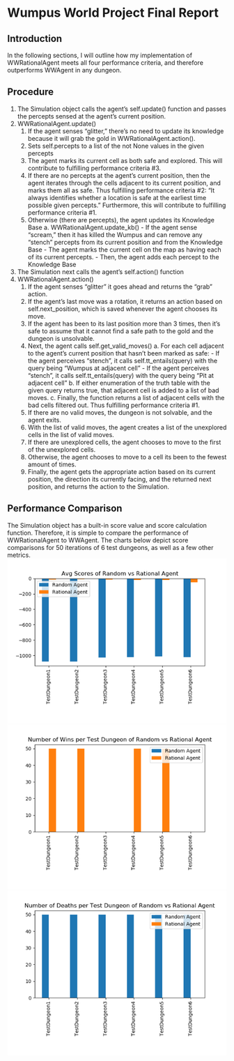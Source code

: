 # Wumpus World Project Final Report

## Introduction
In the following sections, I will outline how my implementation of WWRationalAgent meets all four performance criteria, and therefore outperforms WWAgent in any dungeon.

## Procedure
1. The Simulation object calls the agent’s self.update() function and passes the percepts sensed at the agent’s current position.
2. WWRationalAgent.update()
    1. If the agent senses “glitter,” there’s no need to update its knowledge because it will grab the gold in WWRationalAgent.action().
    2. Sets self.percepts to a list of the not None values in the given percepts
    3. The agent marks its current cell as both safe and explored. This will contribute to fulfilling performance criteria #3.
    4. If there are no percepts at the agent’s current position, then the agent iterates through the cells adjacent to its current position, and marks them all as safe. 
    Thus fulfilling performance criteria #2: “It always identifies whether a location is safe at the earliest time possible given percepts.” Furthermore, this will contribute
    to fulfilling performance criteria #1.
    5. Otherwise (there are percepts), the agent updates its Knowledge Base
            a. WWRationalAgent.update_kb()
                - If the agent sense “scream,” then it has killed the Wumpus and can remove any “stench” percepts from its current position and from the Knowledge Base
                - The agent marks the current cell on the map as having each of its current percepts.
                - Then, the agent adds each percept to the Knowledge Base
3. The Simulation next calls the agent’s self.action() function
4. WWRationalAgent.action()
    1. If the agent senses “glitter” it goes ahead and returns the “grab” action.
    2. If the agent’s last move was a rotation, it returns an action based on self.next_position, which is saved whenever the agent chooses its move.
    3. If the agent has been to its last position more than 3 times, then it’s safe to assume that it cannot find a safe path to the gold and the dungeon is unsolvable.
    4. Next, the agent calls self.get_valid_moves()
            a. For each cell adjacent to the agent’s current position that hasn’t been marked as safe:
                - If the agent perceives “stench”, it calls self.tt_entails(query) with the query being “Wumpus at adjacent cell”
                - If the agent perceives “stench”, it calls self.tt_entails(query) with the query being “Pit at adjacent cell”
            b. If either enumeration of the truth table with the given query returns true, that adjacent cell is added to a list of bad moves.
            c. Finally, the function returns a list of adjacent cells with the bad cells filtered out. Thus fulfilling performance criteria #1.
    5. If there are no valid moves, the dungeon is not solvable, and the agent exits.
    6. With the list of valid moves, the agent creates a list of the unexplored cells in the list of valid moves.
    7. If there are unexplored cells, the agent chooses to move to the first of the unexplored cells.
    8. Otherwise, the agent chooses to move to a cell its been to the fewest amount of times.
    9. Finally, the agent gets the appropriate action based on its current position, the direction its currently facing, and the returned next position, and returns the
    action to the Simulation.

## Performance Comparison
The Simulation object has a built-in score value and score calculation function. Therefore, it is simple to compare the performance of WWRationalAgent to WWAgent. 
The charts below depict score comparisons for 50 iterations of 6 test dungeons, as well as a few other metrics.
![](/score.png)
![](/wins.png)
![](/deaths.png)
